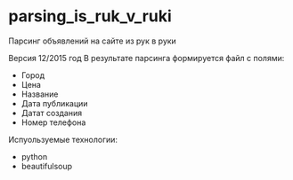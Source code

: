 # parsing_is_ruk_v_ruki
Парсинг объявлений на сайте из рук в руки

Версия 12/2015 год
В результате парсинга формируется файл с полями:
 - Город
 - Цена
 - Название
 - Дата публикации
 - Датат создания
 - Номер телефона
 
 Испуользуемые технологии:
  - python
  - beautifulsoup

